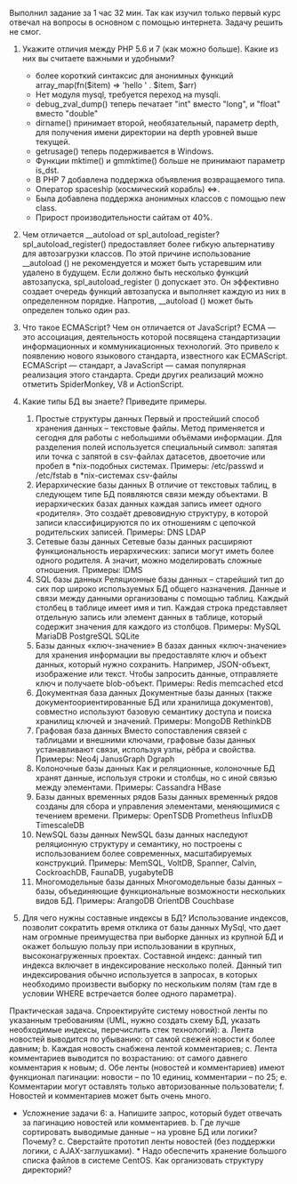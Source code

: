 
Выполнил задание за 1 час 32 мин. Так как изучил только первый курс отвечал на вопросы в основном с помощью интернета. Задачу решить не смог.


1. Укажите отличия между PHP 5.6 и 7 (как можно больше). Какие из них вы считаете важными и удобными?
    - более короткий синтаксис для анонимных функций array_map(fn($item) => 'hello ' . $item, $arr)
    - Нет модуля mysql, требуется переход на mysqli.
    - debug_zval_dump() теперь печатает "int" вместо "long", и "float" вместо "double"
    - dirname() принимает второй, необязательный, параметр depth, для получения имени директории на         depth уровней выше текущей.
    - getrusage() теперь подерживается в Windows.
    - Функции mktime() и gmmktime() больше не принимают параметр is_dst.
    - В PHP 7 добавлена поддержка объявления возвращаемого типа.
    - Оператор spaceship (космический корабль) <=>.
    - Была добавлена поддержка анонимных классов с помощью new class.
    - Прирост производительности сайтам от 40%.


2. Чем отличается __autoload от spl_autoload_register?
    spl_autoload_register() предоставляет более гибкую альтернативу для автозагрузки классов. По этой причине использование __autoload () не рекомендуется и может быть устаревшим или удалено в будущем.
    Если должно быть несколько функций автозапуска, spl_autoload_register () допускает это. Он эффективно создает очередь функций автозапуска и выполняет каждую из них в определенном порядке. Напротив, __autoload () может быть определен только один раз.


3. Что такое ECMAScript? Чем он отличается от JavaScript?
    ECMA — это ассоциация, деятельность которой посвящена стандартизации информационных и коммуникационных технологий. Это привело к появлению нового языкового стандарта, известного как ECMAScript.
    ECMAScript — стандарт, а JavaScript — самая популярная реализация этого стандарта. Среди других реализаций можно отметить SpiderMonkey, V8 и ActionScript.


4. Какие типы БД вы знаете? Приведите примеры.
    1. Простые структуры данных
        Первый и простейший способ хранения данных – текстовые файлы. Метод применяется и сегодня для работы с небольшими объёмами информации. Для разделения полей используется специальный символ: запятая или точка с запятой в csv-файлах датасетов, двоеточие или пробел в *nix-подобных системах.
        Примеры:
        /etc/passwd и /etc/fstab в *nix-системах
        csv-файлы
    2. Иерархические базы данных
        В отличие от текстовых таблиц, в следующем типе БД появляются связи между объектами. В иерархических базах данных каждая запись имеет одного «родителя». Это создаёт древовидную структуру, в которой записи классифицируются по их отношениям с цепочкой родительских записей.
        Примеры:
        DNS
        LDAP
    3. Сетевые базы данных
        Сетевые базы данных расширяют функциональность иерархических: записи могут иметь более одного родителя. А значит, можно моделировать сложные отношения.
        Примеры:
        IDMS
    4. SQL базы данных
        Реляционные базы данных – старейший тип до сих пор широко используемых БД общего назначения. Данные и связи между данными организованы с помощью таблиц. Каждый столбец в таблице имеет имя и тип. Каждая строка представляет отдельную запись или элемент данных в таблице, который содержит значения для каждого из столбцов.
        Примеры:
        MySQL
        MariaDB
        PostgreSQL
        SQLite
    5. Базы данных «ключ-значение»
        В базах данных «ключ-значение» для хранения информации вы предоставляте ключ и объект данных, который нужно сохранить. Например, JSON-объект, изображение или текст. Чтобы запросить данные, отправляете ключ и получаете blob-объект.
        Примеры:
        Redis
        memcached
        etcd
    6. Документная база данных
        Документные базы данных (также документоориентированные БД или хранилища документов), совместно используют базовую семантику доступа и поиска хранилищ ключей и значений.
        Примеры:
        MongoDB
        RethinkDB
    7. Графовая база данных
        Вместо сопоставления связей с таблицами и внешними ключами, графовые базы данных устанавливают связи, используя узлы, рёбра и свойства.
        Примеры:
        Neo4j
        JanusGraph
        Dgraph
    8. Колоночные базы данных
        Как и реляционные, колоночные БД хранят данные, используя строки и столбцы, но с иной связью между элементами.
        Примеры:
        Cassandra
        HBase
    9. Базы данных временных рядов
        Базы данных временны́х рядов созданы для сбора и управления элементами, меняющимися с течением времени.
        Примеры:
        OpenTSDB
        Prometheus
        InfluxDB
        TimescaleDB
    10. NewSQL базы данных
        NewSQL базы данных наследуют реляционную структуру и семантику, но построены с использованием более современных, масштабируемых конструкций.
        Примеры:
        MemSQL, VoltDB, Spanner, Calvin, CockroachDB, FaunaDB, yugabyteDB
    11. Многомодельные базы данных
        Многомодельные базы данных – базы, объединяющие функциональные возможности нескольких видов БД.
        Примеры:
        ArangoDB
        OrientDB
        Couchbase


5. Для чего нужны составные индексы в БД?
    Использование индексов, позволит сократить время отклика от базы данных MySql, что дает нам огромные преимущества при выборке данных из крупной БД и окажет большую пользу при использовании в крупных, высоконагруженных проектах. Составной индекс: данный тип индекса включает в индексирование несколько полей. Данный тип индексирования обычно используется в запросах, в которых необходимо произвести выборку по нескольким полям (там где в условии WHERE встречается более одного параметра).


Практическая задача. Спроектируйте систему новостной ленты по указанным требованиям (UML, нужно создать схему БД, указать необходимые индексы, перечислить стек технологий): a. Лента новостей выводится по убыванию: от самой свежей новости к более давним; b. Каждая новость снабжена лентой комментариев; c. Лента комментариев выводится по возрастанию: от самого давнего комментария к новым; d. Обе ленты (новостей и комментариев) имеют функционал пагинации: новости – по 10 единиц, комментарии – по 25; e. Комментарии могут оставлять только авторизованные пользователи; f. Новостей и комментариев может быть очень много.


* Усложнение задачи 6: a. Напишите запрос, который будет отвечать за пагинацию новостей или комментариев. b. Где лучше сортировать выводимые данные – на уровне БД или логики? Почему? c. Сверстайте прототип ленты новостей (без поддержки логики, с AJAX-заглушками).  * Надо обеспечить хранение большого списка файлов в системе CentOS. Как организовать структуру директорий?
